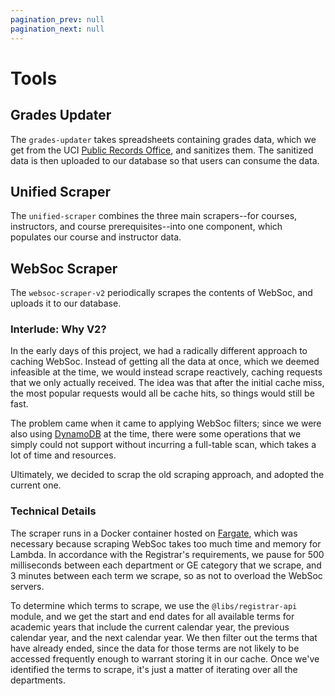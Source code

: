 ```yaml
---
pagination_prev: null
pagination_next: null
---
```


# Tools

## Grades Updater

The `grades-updater` takes spreadsheets containing grades data, which we get from the UCI [Public Records Office](https://pro.uci.edu/), and sanitizes them. The sanitized data is then uploaded to our database so that users can consume the data.

## Unified Scraper

The `unified-scraper` combines the three main scrapers--for courses, instructors, and course prerequisites--into one component, which populates our course and instructor data.

## WebSoc Scraper

The `websoc-scraper-v2` periodically scrapes the contents of WebSoc, and uploads it to our database.

### Interlude: Why V2?

In the early days of this project, we had a radically different approach to caching WebSoc. Instead of getting all the data at once, which we deemed infeasible at the time, we would instead scrape reactively, caching requests that we only actually received. The idea was that after the initial cache miss, the most popular requests would all be cache hits, so things would still be fast.

The problem came when it came to applying WebSoc filters; since we were also using [DynamoDB](https://aws.amazon.com/dynamodb/) at the time, there were some operations that we simply could not support without incurring a full-table scan, which takes a lot of time and resources.

Ultimately, we decided to scrap the old scraping approach, and adopted the current one.

### Technical Details

The scraper runs in a Docker container hosted on [Fargate](https://aws.amazon.com/fargate/), which was necessary because scraping WebSoc takes too much time and memory for Lambda. In accordance with the Registrar's requirements, we pause for 500 milliseconds between each department or GE category that we scrape, and 3 minutes between each term we scrape, so as not to overload the WebSoc servers.

To determine which terms to scrape, we use the `@libs/registrar-api` module, and we get the start and end dates for all available terms for academic years that include the current calendar year, the previous calendar year, and the next calendar year. We then filter out the terms that have already ended, since the data for those terms are not likely to be accessed frequently enough to warrant storing it in our cache. Once we've identified the terms to scrape, it's just a matter of iterating over all the departments.
